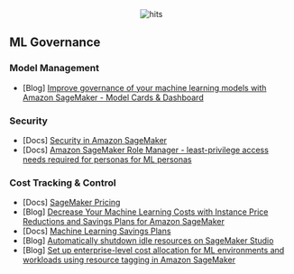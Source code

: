 <div align="center">
  <img src="https://hits.seeyoufarm.com/api/count/incr/badge.svg?url=https%3A%2F%2Fgithub.com%2Faws-samples%2Fawesome-sagemaker%2Fblob%2Fmain%2Fml_governance.md&count_bg=%23198ED5&title_bg=%23555555&icon=&icon_color=%23E7E7E7&title=hits&edge_flat=false" alt="hits">
</div>

## ML Governance

### Model Management
- [Blog] [Improve governance of your machine learning models with Amazon SageMaker - Model Cards & Dashboard](https://aws.amazon.com/blogs/machine-learning/improve-governance-of-your-machine-learning-models-with-amazon-sagemaker/)

### Security
- [Docs] [Security in Amazon SageMaker](https://docs.aws.amazon.com/sagemaker/latest/dg/security.html)
- [Docs] [Amazon SageMaker Role Manager -  least-privilege access needs required for personas for ML personas](https://docs.aws.amazon.com/sagemaker/latest/dg/role-manager.html)

### Cost Tracking & Control
- [Docs] [SageMaker Pricing](https://aws.amazon.com/sagemaker/pricing/)
- [Blog] [Decrease Your Machine Learning Costs with Instance Price Reductions and Savings Plans for Amazon SageMaker](https://aws.amazon.com/blogs/aws/slash-your-machine-learning-costs-with-instance-price-reductions-and-savings-plans-for-amazon-sagemaker/)
- [Docs] [Machine Learning Savings Plans](https://aws.amazon.com/savingsplans/ml-pricing/)
- [Blog] [Automatically shutdown idle resources on SageMaker Studio](https://aws.amazon.com/blogs/machine-learning/save-costs-by-automatically-shutting-down-idle-resources-within-amazon-sagemaker-studio/)
- [Blog] [Set up enterprise-level cost allocation for ML environments and workloads using resource tagging in Amazon SageMaker](https://aws.amazon.com/blogs/machine-learning/set-up-enterprise-level-cost-allocation-for-ml-environments-and-workloads-using-resource-tagging-in-amazon-sagemaker/)